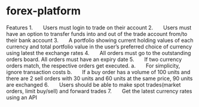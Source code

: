 # forex-platform
Features
1.       Users must login to trade on their account
2.       Users must have an option to transfer funds into and out of the trade account from/to their bank account
3.       A portfolio showing current holding values of each currency and total portfolio value in the user’s preferred choice of currency using latest the exchange rates
4.       All orders must go to the outstanding orders board. All orders must have an expiry date
5.       If two currency orders match, the respective orders get executed.
  a.       For simplicity, ignore transaction costs
  b.       If a buy order has a volume of 100 units and there are 2 sell orders with 30 units and 60 units at the same price, 90 units are exchanged
6.       Users should be able to make spot trades(market orders, limit buy/sell) and forward trades
7.       Get the latest currency rates using an API
